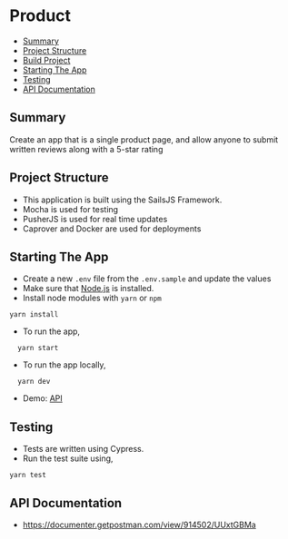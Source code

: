 # Product

* [Summary](#summary)
* [Project Structure](#projcet-structure)
* [Build Project](#build-project)
* [Starting The App](#starting-the-app)
* [Testing](#testing)
* [API Documentation](#api-documentation)

## Summary
Create an app that is a single product page, and allow anyone to submit written reviews along with a 5-star rating


## Project Structure
* This application is built using the SailsJS Framework.
* Mocha is used for testing
* PusherJS is used for real time updates
* Caprover and Docker are used for deployments

## Starting The App
* Create a new `.env` file from the `.env.sample` and update the values
* Make sure that [Node.js](https://nodejs.org/) is installed.
* Install node modules with `yarn` or `npm`
```shell
yarn install
```
* To run the app,
```shell
  yarn start
```
* To run the app locally,
```shell
  yarn dev
```
* Demo: [API](https://gumroad-product-api.apps.stuffmeisters.com)

## Testing
* Tests are written using Cypress.
* Run the test suite using,
```shell
yarn test
```

## API Documentation
* https://documenter.getpostman.com/view/914502/UUxtGBMa
